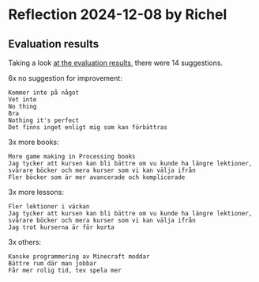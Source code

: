 # Reflection 2024-12-08 by Richel

## Evaluation results
    
Taking a look [at the evaluation results](../../data/utvaerderingar/20241207/README.md),
there were 14 suggestions.

6x no suggestion for improvement:

```text
Kommer inte på något
Vet inte
No thing
Bra
Nothing it's perfect
Det finns inget enligt mig som kan förbättras
```

3x more books:

```text
More game making in Processing books
Jag tycker att kursen kan bli bättre om vu kunde ha längre lektioner, svårare böcker och mera kurser som vi kan välja ifrån
Fler böcker som är mer avancerade och komplicerade
```

3x more lessons:

```text
Fler lektioner i väckan
Jag tycker att kursen kan bli bättre om vu kunde ha längre lektioner, svårare böcker och mera kurser som vi kan välja ifrån
Jag trot kurserna är för korta
```

3x others:

```text
Kanske programmering av Minecraft moddar
Bättre rum där man jobbar
Får mer rolig tid, tex spela mer
```




